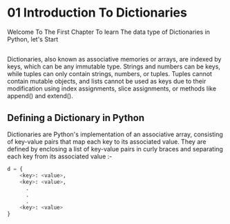 # 01 Introduction To Dictionaries

Welcome To The First Chapter To learn The data type of Dictionaries in Python, let's Start 
##
Dictionaries, also known as associative memories or arrays, are indexed by keys, which can be any immutable type. Strings and numbers can be keys, while tuples can only contain strings, numbers, or tuples. Tuples cannot contain mutable objects, and lists cannot be used as keys due to their modification using index assignments, slice assignments, or methods like append() and extend().
##

## Defining a Dictionary in Python
Dictionaries are Python's implementation of an associative array, consisting of key-value pairs that map each key to its associated value. They are defined by enclosing a list of key-value pairs in curly braces and separating each key from its associated value :-
```python
d = {
    <key>: <value>,
    <key>: <value>,
      .
      .
      .
    <key>: <value>
}
```
